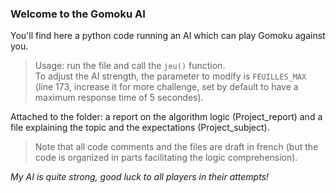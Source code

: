 ### Welcome to the Gomoku AI  
  
You'll find here a python code running an AI which can play Gomoku against you.  
> Usage: run the file and call the `jeu()` function.  
> To adjust the AI strength, the parameter to modify is `FEUILLES_MAX` (line 173, increase it for more challenge, set by default to have a maximum response time of 5 secondes).  

Attached to the folder: a report on the algorithm logic (Project_report) and a file explaining the topic and the expectations (Project_subject).  
> Note that all code comments and the files are draft in french (but the code is organized in parts facilitating the logic comprehension).  

*My AI is quite strong, good luck to all players in their attempts!*  
